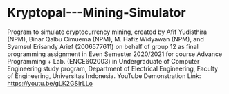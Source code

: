# Kryptopal---Mining-Simulator
Program to simulate cryptocurrency mining, created by Afif Yudisthira (NPM), Binar Qalbu Cimuema (NPM), M. Hafiz Widyawan (NPM), and Syamsul Erisandy Arief (2006577611) on behalf of group 12 as final programming assignment in Even Semester 2020/2021 for course Advance Programming + Lab. (ENCE602003) in Undergraduate of Computer Engineering study program, Department of Electrical Engineering, Faculty of Engineering, Universitas Indonesia.
YouTube Demonstration Link: https://youtu.be/gLK2GSirLLo
